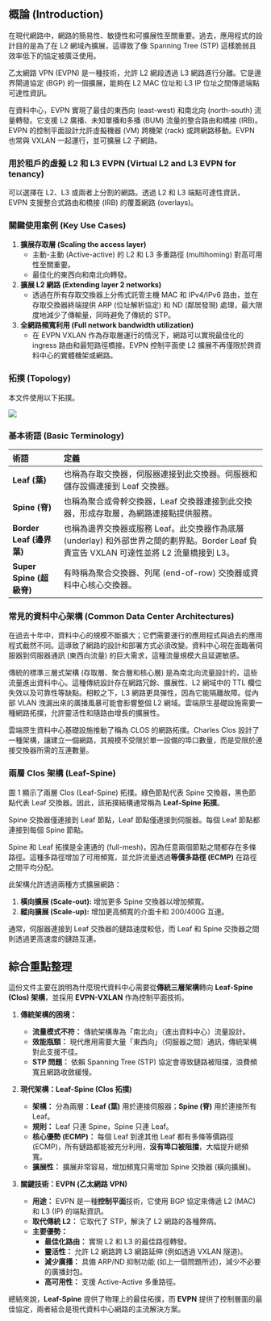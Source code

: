 ## 概論 (Introduction)

在現代網路中，網路的簡易性、敏捷性和可擴展性至關重要。過去，應用程式的設計目的是為了在 L2 網域內擴展，這導致了像 Spanning Tree (STP) 這樣脆弱且效率低下的協定被廣泛使用。

乙太網路 VPN (EVPN) 是一種技術，允許 L2 網段透過 L3 網路進行分離。它是邊界閘道協定 (BGP) 的一個擴展，能夠在 L2 MAC 位址和 L3 IP 位址之間傳遞端點可達性資訊。

在資料中心，EVPN 實現了最佳的東西向 (east-west) 和南北向 (north-south) 流量轉發。它支援 L2 廣播、未知單播和多播 (BUM) 流量的整合路由和橋接 (IRB)。EVPN 的控制平面設計允許虛擬機器 (VM) 跨機架 (rack) 或跨網路移動。EVPN 也常與 VXLAN 一起運行，並可擴展 L2 子網路。

### 用於租戶的虛擬 L2 和 L3 EVPN (Virtual L2 and L3 EVPN for tenancy)

可以選擇在 L2、L3 或兩者上分割的網路。透過 L2 和 L3 端點可達性資訊，EVPN 支援整合式路由和橋接 (IRB) 的覆蓋網路 (overlays)。

### 關鍵使用案例 (Key Use Cases)

1.  **擴展存取層 (Scaling the access layer)**
    * 主動-主動 (Active-active) 的 L2 和 L3 多重路徑 (multihoming) 對高可用性至關重要。
    * 最佳化的東西向和南北向轉發。
2.  **擴展 L2 網路 (Extending layer 2 networks)**
    * 透過在所有存取交換器上分佈式託管主機 MAC 和 IPv4/IPv6 路由，並在存取交換器終端提供 ARP (位址解析協定) 和 ND (鄰居發現) 處理，最大限度地減少了傳輸量，同時避免了傳統的 STP。
3.  **全網路頻寬利用 (Full network bandwidth utilization)**
    * 在 EVPN VXLAN 作為存取層運行的情況下，網路可以實現最佳化的 ingress 路由和最短路徑橋接。EVPN 控制平面使 L2 擴展不再僅限於跨資料中心的實體機架或網路。

### 拓撲 (Topology)

本文件使用以下拓撲。

![](https://docs.nvidia.com/networking-ethernet-software/images/guides/VXLAN-EVPN-design-guide/topology.png)

### 基本術語 (Basic Terminology)

| 術語 | 定義 |
| :--- | :--- |
| **Leaf (葉)** | 也稱為存取交換器，伺服器連接到此交換器。伺服器和儲存設備連接到 Leaf 交換器。 |
| **Spine (脊)** | 也稱為聚合或骨幹交換器，Leaf 交換器連接到此交換器，形成存取層，為網路連接點提供服務。 |
| **Border Leaf (邊界葉)** | 也稱為邊界交換器或服務 Leaf。此交換器作為底層 (underlay) 和外部世界之間的劃界點。Border Leaf 負責宣告 VXLAN 可達性並將 L2 流量橋接到 L3。 |
| **Super Spine (超級脊)** | 有時稱為聚合交換器、列尾 (end-of-row) 交換器或資料中心核心交換器。 |

### 常見的資料中心架構 (Common Data Center Architectures)

在過去十年中，資料中心的規模不斷擴大；它們需要運行的應用程式與過去的應用程式截然不同。這導致了網路的設計和部署方式必須改變。資料中心現在面臨著伺服器到伺服器通訊 (東西向流量) 的巨大需求，這種流量規模大且延遲敏感。

傳統的標準三層式架構 (存取層、聚合層和核心層) 是為南北向流量設計的，這些流量進出資料中心。這種傳統設計存在網路冗餘、擴展性、L2 網域中的 TTL 欄位失效以及可靠性等缺點。相較之下，L3 網路更具彈性，因為它能隔離故障。從內部 VLAN 洩漏出來的廣播風暴可能會影響整個 L2 網域。雲端原生基礎設施需要一種網路拓撲，允許靈活性和隨路由增長的擴展性。

雲端原生資料中心基礎設施推動了稱為 CLOS 的網路拓撲。Charles Clos 設計了一種架構，讓建立一個網路，其規模不受限於單一設備的埠口數量，而是受限於連接交換器所需的互連數量。

### 兩層 Clos 架構 (Leaf-Spine)

圖 1 顯示了兩層 Clos (Leaf-Spine) 拓撲。綠色節點代表 Spine 交換器，黑色節點代表 Leaf 交換器。因此，該拓撲結構通常稱為 **Leaf-Spine 拓撲**。


Spine 交換器僅連接到 Leaf 節點，Leaf 節點僅連接到伺服器。每個 Leaf 節點都連接到每個 Spine 節點。

Spine 和 Leaf 拓撲是全連通的 (full-mesh)，因為任意兩個節點之間都存在多條路徑。這種多路徑增加了可用頻寬，並允許流量透過**等價多路徑 (ECMP)** 在路徑之間平均分配。

此架構允許透過兩種方式擴展網路：
1.  **橫向擴展 (Scale-out):** 增加更多 Spine 交換器以增加頻寬。
2.  **縱向擴展 (Scale-up):** 增加更高頻寬的介面卡和 200/400G 互連。

通常，伺服器連接到 Leaf 交換器的鏈路速度較低，而 Leaf 和 Spine 交換器之間則透過更高速度的鏈路互連。

## 綜合重點整理

這份文件主要在說明為什麼現代資料中心需要從**傳統三層架構**轉向 **Leaf-Spine (Clos) 架構**，並採用 **EVPN-VXLAN** 作為控制平面技術。

1.  **傳統架構的困境：**
    * **流量模式不符：** 傳統架構專為「南北向」（進出資料中心）流量設計。
    * **效能瓶頸：** 現代應用需要大量「東西向」（伺服器之間）通訊，傳統架構對此支援不佳。
    * **STP 問題：** 依賴 Spanning Tree (STP) 協定會導致鏈路被阻擋，浪費頻寬且網路收斂緩慢。

2.  **現代架構：Leaf-Spine (Clos 拓撲)**
    * **架構：** 分為兩層：**Leaf (葉)** 用於連接伺服器；**Spine (脊)** 用於連接所有 Leaf。
    * **規則：** Leaf 只連 Spine，Spine 只連 Leaf。
    * **核心優勢 (ECMP)：** 每個 Leaf 到達其他 Leaf 都有多條等價路徑 (ECMP)，所有鏈路都能被充分利用，**沒有埠口被阻擋**，大幅提升總頻寬。
    * **擴展性：** 擴展非常容易，增加頻寬只需增加 Spine 交換器 (橫向擴展)。

3.  **關鍵技術：EVPN (乙太網路 VPN)**
    * **用途：** EVPN 是一種**控制平面**技術，它使用 BGP 協定來傳遞 L2 (MAC) 和 L3 (IP) 的端點資訊。
    * **取代傳統 L2：** 它取代了 STP，解決了 L2 網路的各種弊病。
    * **主要優勢：**
        * **最佳化路由：** 實現 L2 和 L3 的最佳路徑轉發。
        * **靈活性：** 允許 L2 網路跨 L3 網路延伸 (例如透過 VXLAN 隧道)。
        * **減少廣播：** 具備 ARP/ND 抑制功能 (如上一個問題所述)，減少不必要的廣播封包。
        * **高可用性：** 支援 Active-Active 多重路徑。

總結來說，**Leaf-Spine** 提供了物理上的最佳拓撲，而 **EVPN** 提供了控制層面的最佳協定，兩者結合是現代資料中心網路的主流解決方案。
